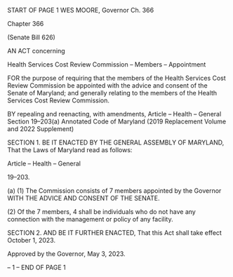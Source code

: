 START OF PAGE 1
WES MOORE, Governor Ch. 366

Chapter 366

(Senate Bill 626)

AN ACT concerning

Health Services Cost Review Commission – Members – Appointment

FOR the purpose of requiring that the members of the Health Services Cost Review
Commission be appointed with the advice and consent of the Senate of Maryland;
and generally relating to the members of the Health Services Cost Review
Commission.

BY repealing and reenacting, with amendments,
Article – Health – General
Section 19–203(a)
Annotated Code of Maryland
(2019 Replacement Volume and 2022 Supplement)

SECTION 1. BE IT ENACTED BY THE GENERAL ASSEMBLY OF MARYLAND,
That the Laws of Maryland read as follows:

Article – Health – General

19–203.

(a) (1) The Commission consists of 7 members appointed by the Governor
WITH THE ADVICE AND CONSENT OF THE SENATE.

(2) Of the 7 members, 4 shall be individuals who do not have any
connection with the management or policy of any facility.

SECTION 2. AND BE IT FURTHER ENACTED, That this Act shall take effect
October 1, 2023.

Approved by the Governor, May 3, 2023.

– 1 –
END OF PAGE 1